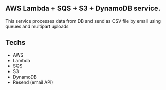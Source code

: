 ## AWS Lambda + SQS + S3 + DynamoDB service.

This service processes data from DB and send as CSV file by email using queues and multipart uploads

## Techs

- AWS
- Lambda
- SQS
- S3
- DynamoDB
- Resend (email API)
